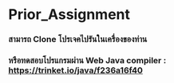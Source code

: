 # Prior_Assignment

### สามารถ Clone โปรเจคไปรันในเครื่องของท่าน 

### หรือทดสอบโปรแกรมผ่าน Web Java compiler : https://trinket.io/java/f236a16f40
